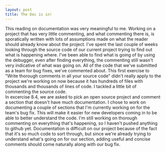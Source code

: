 ```yaml
---
layout: post
title: The Doc is in!
---
```

   
This reading on documentation was very meaningful to me. Working on a project that has very little commenting, and what commenting there is, is sporatically written with lots of assumptions made on what the reader should already know about the project. I've spent the last couple of weeks looking through the source code of our current project trying to find out what is happening where. I've been able to find what is going of by using the debugger, even after finding everything, the commenting still wasn't very indicative of what was going on. All of the code that we've submitted as a team for bug fixes, we've commented about. This first exercise to "Write thorough comments in all your source code" didn't really apply to the project we're working on now because it has hundreds of files with thousands and thousands of lines of code. I tackled a little bit of commenting the source code.
</br>
In excercise 8.4, we are asked to pick an open source project and comment a section that doesn't have much documentation. I chose to work on documenting a couple of sections that I'm currently working on for the team's bug fix. This will make it easier for new developers coming in to be able to better understand the code. I'm still working on thorough commenting on everything that's happening, so I haven't pushed anything to github yet. Documentation is difficult on our project because of the fact that it's so much code to sort through, but since we're already trying to understand what's going on for our section, adding useful and concise comments should come naturally along with our bug fix.